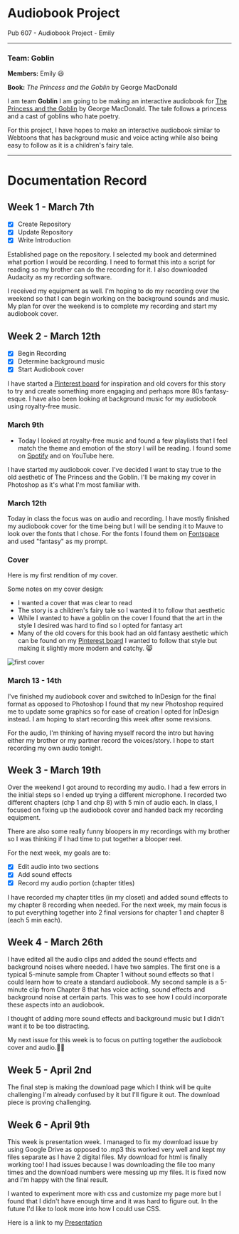 # Audiobook Project 
Pub 607 - Audiobook Project - Emily

---

### Team: Goblin 

**Members:** Emily 😃

**Book:** *The Princess and the Goblin* by George MacDonald 

I am team **Goblin** I am going to be making an interactive audiobook for [The Princess and the Goblin](https://www.gutenberg.org/cache/epub/708/pg708-images.html) by George MacDonald. The tale follows a princess and a cast of goblins who hate poetry. 

For this project, I have hopes to make an interactive audiobook similar to Webtoons that has background music and voice acting while also being easy to follow as it is a children's fairy tale.

--- 

# Documentation Record

## Week 1 - March 7th

- [x] Create Repository 
- [x] Update Repository 
- [x] Write Introduction

Established page on the repository. I selected my book and determined what portion I would be recording. I need to format this into a script for reading so my brother can do the recording for it. I also downloaded Audacity as my recording software. 

I received my equipment as well. I'm hoping to do my recording over the weekend so that I can begin working on the background sounds and music. My plan for over the weekend is to complete my recording and start my audiobook cover. 

## Week 2 - March 12th

- [x] Begin Recording
- [x] Determine background music
- [x] Start Audiobook cover

I have started a [Pinterest board](https://www.pinterest.ca/emilymcgovern20/cover-ideas-audiobook/) for inspiration and old covers for this story to try and create something more engaging and perhaps more 80s fantasy-esque. I have also been looking at background music for my audiobook using royalty-free music.

### March 9th  
- Today I looked at royalty-free music and found a few playlists that I feel match the theme and emotion of the story I will be reading. I found some on [Spotify](https://open.spotify.com/playlist/3ac7KKFi3O1pnBzVPtj7SB) and on YouTube here.

I have started my audiobook cover. I've decided I want to stay true to the old aesthetic of The Princess and the Goblin. I'll be making my cover in Photoshop as it's what I'm most familiar with. 


### March 12th 

Today in class the focus was on audio and recording. I have mostly finished my audiobook cover for the time being but I will be sending it to Mauve to look over the fonts that I chose. For the fonts I found them on [Fontspace](https://www.fontspace.com/category/fantasy) and used "fantasy" as my prompt. 


### Cover
Here is my first rendition of my cover. 

Some notes on my cover design: 
- I wanted a cover that was clear to read
- The story is a children's fairy tale so I wanted it to follow that aesthetic
- While I wanted to have a goblin on the cover I found that the art in the style I desired was hard to find so I opted for fantasy art
- Many of the old covers for this book had an old fantasy aesthetic which can be found on my [Pinterest board](https://www.pinterest.ca/emilymcgovern20/cover-ideas-audiobook/) I wanted to follow that style but making it slightly more modern and catchy. 😸


![first cover](https://github.com/Shaleeta/607-2024/assets/162380787/cec2117e-1952-4a0f-95b3-740544adf6cc)


### March 13 - 14th 

I've finished my audiobook cover and switched to InDesign for the final format as opposed to Photoshop I found that my new Photoshop required me to update some graphics so for ease of creation I opted for InDesign instead. I am hoping to start recording this week after some revisions. 

For the audio, I'm thinking of having myself record the intro but having either my brother or my partner record the voices/story. I hope to start recording my own audio tonight. 

## Week 3 - March 19th 

Over the weekend I got around to recording my audio. I had a few errors in the initial steps so I ended up trying a different microphone. I recorded two different chapters (chp 1 and chp 8) with 5 min of audio each. In class, I focused on fixing up the audiobook cover and handed back my recording equipment. 

There are also some really funny bloopers in my recordings with my brother so I was thinking if I had time to put together a blooper reel.

For the next week, my goals are to:
- [x] Edit audio into two sections
- [x] Add sound effects
- [x] Record my audio portion (chapter titles)

I have recorded my chapter titles (in my closet) and added sound effects to my chapter 8 recording when needed. For the next week, my main focus is to put everything together into 2 final versions for chapter 1 and chapter 8 (each 5 min each). 


## Week 4 - March 26th 

I have edited all the audio clips and added the sound effects and background noises where needed. I have two samples. The first one is a typical 5-minute sample from Chapter 1 without sound effects so that I could learn how to create a standard audiobook. My second sample is a 5-minute clip from Chapter 8 that has voice acting, sound effects and background noise at certain parts. This was to see how I could incorporate these aspects into an audiobook. 

I thought of adding more sound effects and background music but I didn't want it to be too distracting. 

My next issue for this week is to focus on putting together the audiobook cover and audio.📖🎵


## Week 5 - April 2nd

The final step is making the download page which I think will be quite challenging I'm already confused by it but I'll figure it out. The download piece is proving challenging.

## Week 6 - April 9th 

This week is presentation week. I managed to fix my download issue by using Google Drive as opposed to .mp3 this worked very well and kept my files separate as I have 2 digital files. My download for html is finally working too! I had issues because I was downloading the file too many times and the download numbers were messing up my files. It is fixed now and I'm happy with the final result. 

I wanted to experiment more with css and customize my page more but I found that I didn't have enough time and it was hard to figure out. In the future I'd like to look more into how I could use CSS. 

Here is a link to my [Presentation](file:///C:/Users/USER/Desktop/Goblin%20Presentation.pdf)

